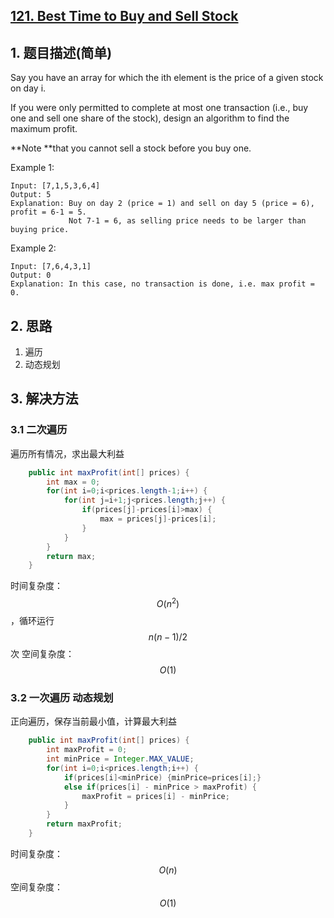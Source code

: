 ## [121. Best Time to Buy and Sell Stock](https://leetcode-cn.com/problems/best-time-to-buy-and-sell-stock/)

## 1. 题目描述(简单)

Say you have an array for which the ith element is the price of a given stock on day i.

If you were only permitted to complete at most one transaction (i.e., buy one and sell one share of the stock), design an algorithm to find the maximum profit.

**Note **that you cannot sell a stock before you buy one.

Example 1:
```
Input: [7,1,5,3,6,4]
Output: 5
Explanation: Buy on day 2 (price = 1) and sell on day 5 (price = 6), profit = 6-1 = 5.
             Not 7-1 = 6, as selling price needs to be larger than buying price.
```
Example 2:
```
Input: [7,6,4,3,1]
Output: 0
Explanation: In this case, no transaction is done, i.e. max profit = 0.
```


## 2. 思路

1. 遍历
2. 动态规划

## 3. 解决方法

### 3.1 二次遍历
遍历所有情况，求出最大利益

```java
    public int maxProfit(int[] prices) {
        int max = 0;
        for(int i=0;i<prices.length-1;i++) {
        	for(int j=i+1;j<prices.length;j++) {
        		if(prices[j]-prices[i]>max) {
        			max = prices[j]-prices[i];
        		}
        	}
        }
        return max;
    }
```
时间复杂度：$$O(n^2)$$，循环运行$$n(n-1)/2$$次
空间复杂度：$$O(1)$$


### 3.2 一次遍历 动态规划
正向遍历，保存当前最小值，计算最大利益

```java
    public int maxProfit(int[] prices) {
        int maxProfit = 0;
        int minPrice = Integer.MAX_VALUE;
        for(int i=0;i<prices.length;i++) {
        	if(prices[i]<minPrice) {minPrice=prices[i];}
        	else if(prices[i] - minPrice > maxProfit) {
        		maxProfit = prices[i] - minPrice;
        	}
        }
        return maxProfit;
    }
```
时间复杂度：$$O(n)$$
空间复杂度：$$O(1)$$



